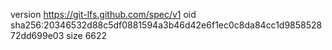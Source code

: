 version https://git-lfs.github.com/spec/v1
oid sha256:20346532d88c5df0881594a3b46d42e6f1ec0c8da84cc1d985852872dd699e03
size 6622
